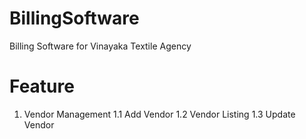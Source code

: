 # BillingSoftware
Billing Software for Vinayaka Textile Agency

# Feature
1. Vendor Management
1.1 Add Vendor
1.2 Vendor Listing
1.3 Update Vendor 
